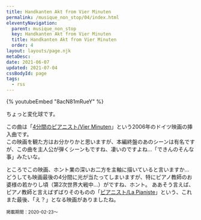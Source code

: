 ```yaml
---
title: Handkanten Akt from Vier Minuten
permalink: /musique_non_stop/04/index.html
eleventyNavigation:
  parent: musique_non_stop
  key: Handkanten Akt from Vier Minuten
  title: Handkanten Akt from Vier Minuten
  order: 4
layout: layouts/page.njk
metaDesc:
date: 2021-06-07
updated: 2021-07-04
cssBodyId: page
tags:
  - rss
---
```


{% youtubeEmbed "8acN81mRueY" %}

ちょっと変化球です。

この曲は「[4分間のピアニスト/Vier Minuten](https://ja.wikipedia.org/wiki/4%E5%88%86%E9%96%93%E3%81%AE%E3%83%94%E3%82%A2%E3%83%8B%E3%82%B9%E3%83%88)」という2006年のドイツ映画の挿入曲です。  
この映画を観た方はお分かりかと思いますが、本編終盤のあのシーンは有名ですが、この曲を主人公が弾くシーンもですね、凄いのですよね…「できんのそんな事」みたいな。

ところでこの映画、ホント業の深いお二方を主軸に描いていると言いますか…  
どうしても映画最後の4分間に光が当たってしまいますが、特にピアノ教師のお婆様の若かりし頃（第2次世界大戦中…）がですね、ホント。
ああそう言えば、ピアノ教師と言えばずばりそのものの「[ピアニスト/La Pianiste](https://ja.wikipedia.org/wiki/%E3%83%94%E3%82%A2%E3%83%8B%E3%82%B9%E3%83%88_(%E6%98%A0%E7%94%BB))」という、これまた最後、「え？」となる映画がありましたね。

<small>掲載期間：2020-02-23〜</small>
